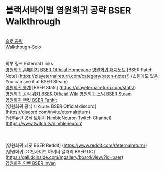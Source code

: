# 블랙서바이벌 영원회귀 공략 BSER Walkthrough

\
[솔로 공략](https://github.com/as1392/BSER_walkthrough/blob/main/walkthroughs/solo.md) \
[Walkthough-Solo](https://github.com/as1392/BSER_walkthrough/blob/main/walkthroughs/solo_en.md)
\
\
\
외부 링크 External Links
\
[영원회귀 홈페이지](https://playeternalreturn.com/ko/) [BSER Official Homepage](https://playeternalreturn.com/)
[영원회귀 패치노트](https://playeternalreturn.com/ko/category/patch-notes-kr/) [BSER Patch Note] (https://playeternalreturn.com/category/patch-notes/) (스팀에도 있음 You can see it at BSER Steam) \
[영원회귀 통계](https://playeternalreturn.com/ko/stats/) [BSER Stats] (https://playeternalreturn.com/stats/) \
[영원회귀 공식 위키 BSER Official Wiki](https://eternalreturn.fandom.com/ko/wiki/Eternal_Return_Wiki)
[영원회귀 스팀 BSER Steam](https://store.steampowered.com/app/1049590/Eternal_Return_Black_Survival/) \
[영원회귀 팬킷 BSER Fankit](https://www.playeternalreturn.com/fankit) \
[영원회귀 공식 디스코드 BSER Official discord] (https://discord.com/invite/eternalreturn) \
[님블뉴런 공식 트위치 NimbleNeuron Twitch Channel] (https://www.twitch.tv/nimbleneuron) \
\
\
\
[영원회귀 레딧 BSER Reddit] (https://www.reddit.com/r/eternalreturn/) \
[영원회귀 DC인사이드 마이너 갤러리 BSER DC] (https://gall.dcinside.com/mgallery/board/view/?id=bser) \
[영원회귀 인벤 BSER Inven](http://er.inven.co.kr/)
